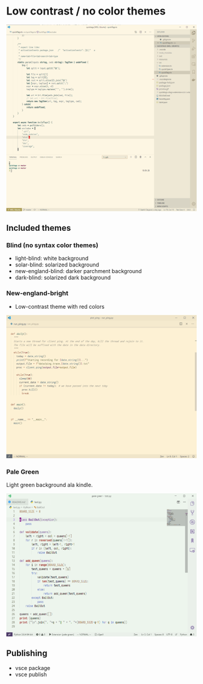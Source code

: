 # Low contrast / no color themes 

![img](https://github.com/SaahilClaypool/blind-themes/raw/master/blind.png)

## Included themes

### Blind (no syntax color themes)

- light-blind: white background
- solar-blind: solarized background
- new-england-blind: darker parchment background
- dark-blind: solarized dark background

### New-england-bright

- Low-contrast theme with red colors

![new-england-bright](https://github.com/SaahilClaypool/blind-themes/raw/master/new-england-bright.png)

### Pale Green

Light green background ala kindle.

![img](https://github.com/SaahilClaypool/blind-themes/raw/master/theme.png)

## Publishing

- vsce package
- vsce publish
